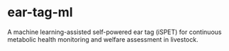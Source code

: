 # ear-tag-ml
A machine learning-assisted self-powered ear tag (iSPET) for continuous metabolic health monitoring and welfare assessment in livestock.
